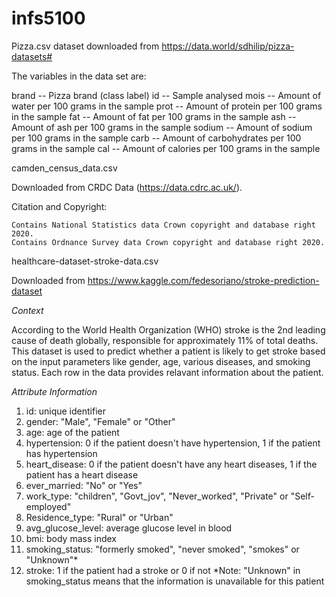 # infs5100

Pizza.csv dataset downloaded from https://data.world/sdhilip/pizza-datasets#

The variables in the data set are:

brand -- Pizza brand (class label)
id -- Sample analysed
mois -- Amount of water per 100 grams in the sample
prot -- Amount of protein per 100 grams in the sample
fat -- Amount of fat per 100 grams in the sample
ash -- Amount of ash per 100 grams in the sample
sodium -- Amount of sodium per 100 grams in the sample
carb -- Amount of carbohydrates per 100 grams in the sample
cal -- Amount of calories per 100 grams in the sample


camden_census_data.csv

Downloaded from CRDC Data (https://data.cdrc.ac.uk/).

Citation and Copyright:

	Contains National Statistics data Crown copyright and database right 2020.
	Contains Ordnance Survey data Crown copyright and database right 2020.


healthcare-dataset-stroke-data.csv

Downloaded from https://www.kaggle.com/fedesoriano/stroke-prediction-dataset


*Context*

According to the World Health Organization (WHO) stroke is the 2nd leading cause of death globally, responsible for approximately 11% of total deaths.
This dataset is used to predict whether a patient is likely to get stroke based on the input parameters like gender, age, various diseases, and smoking status. Each row in the data provides relavant information about the patient.

*Attribute Information*

1) id: unique identifier
2) gender: "Male", "Female" or "Other"
3) age: age of the patient
4) hypertension: 0 if the patient doesn't have hypertension, 1 if the patient has hypertension
5) heart_disease: 0 if the patient doesn't have any heart diseases, 1 if the patient has a heart disease
6) ever_married: "No" or "Yes"
7) work_type: "children", "Govt_jov", "Never_worked", "Private" or "Self-employed"
8) Residence_type: "Rural" or "Urban"
9) avg_glucose_level: average glucose level in blood
10) bmi: body mass index
11) smoking_status: "formerly smoked", "never smoked", "smokes" or "Unknown"*
12) stroke: 1 if the patient had a stroke or 0 if not
*Note: "Unknown" in smoking_status means that the information is unavailable for this patient
